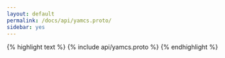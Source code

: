 ```yaml
---
layout: default
permalink: /docs/api/yamcs.proto/
sidebar: yes
---
```


{% highlight text %}
{% include api/yamcs.proto %}
{% endhighlight %}
